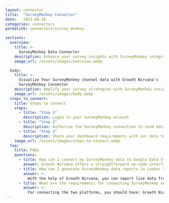 ```yaml
---
layout: connector
title:  "SurveyMonkey Connector"
date:   2023-08-10
categories: connectors
permalink: connectors/survey_monkey

sections:
  overview:
    title: >-
      SurveyMonkey Data Connector
    description: Enhance your survey insights with SurveyMonkey integration. Seamlessly merge survey data from SurveyMonkey with Looker Studio's analytical capabilities, unlocking insights that shape survey strategies, respondent engagement, and operational excellence.
    image_url: /assets/images/overview.webp

  body:
    title: >-
      Visualize Your SurveyMonkey channel data with Growth Nirvana's
      SurveyMonkey Connector
    description: Amplify your survey strategies with SurveyMonkey insights integrated into Looker Studio.
    image_url: /assets/images/body.webp
  steps_to_connect:
    title: Steps to connect
    steps:
      - title: "Step 1"
        description: Login to your SurveyMonkey account
      - title: "Step 2"
        description: Authorize the SurveyMonkey connection to send data to Growth Nirvana
      - title: "Step 3"
        description: Share your dashboard requirements with our data team. We will build the report for you.
    image_url: /assets/images/steps-to-connect.webp
  faq:
    title: FAQs
    questions:
      - title: How can I connect my SurveyMonkey data to Google Data Studio/Looker Studio?
        answer: Growth Nirvana offers a straightforward no-code interface to connect to SurveyMonkey data sources.
      - title: How can I generate SurveyMonkey data reports in Looker Studio?
        answer: >-
          With the help of Growth Nirvana, you can import live data from SurveyMonkey into Looker Studio. These data can be viewed in charts, tables, and dashboards to generate branded reports that can be shared instantly.
      - title: What are the requirements for connecting SurveyMonkey and Looker Studio?
        answer: >-
          For connecting the two platforms, you should have: Growth Nirvana Account and SurveyMonkey Ads Account
---
```

